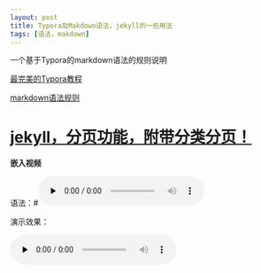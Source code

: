 ```yaml
---
layout: post
title: Typora及Makdown语法，jekyll的一些用法
tags: [语法，makdown]
---
```




一个基于Typora的markdown语法的规则说明



[最完美的Typora教程](<https://blog.csdn.net/cris_zz/article/details/82919401>)

[markdown语法规则](<https://www.jianshu.com/p/a6a6a22e9393>)

# [jekyll，分页功能，附带分类分页！](https://segmentfault.com/a/1190000007709682)

**嵌入视频**

语法：#<audio id="audio" controls="" preload="none">
<source id="mp3" src="http://oht4nlntk.bkt.clouddn.com/Music_iP%E8%B5%B5%E9%9C%B2%20-%20%E7%A6%BB%E6%AD%8C%20%28Live%29.mp3">
</audio>

演示效果：

<audio id="audio" controls="" preload="none">
<source id="mp3" src="http://oht4nlntk.bkt.clouddn.com/Music_iP%E8%B5%B5%E9%9C%B2%20-%20%E7%A6%BB%E6%AD%8C%20%28Live%29.mp3">
</audio>

